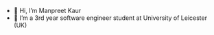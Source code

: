 - 👋 Hi, I’m Manpreet Kaur
- 🌱 I’m a 3rd year software engineer student at University of Leicester (UK)

<!---
mkrandhawa/mkrandhawa is a ✨ special ✨ repository because its `README.md` (this file) appears on your GitHub profile.
You can click the Preview link to take a look at your changes.
--->
